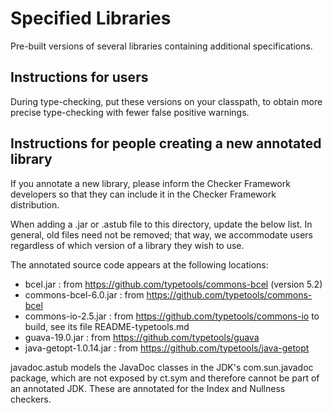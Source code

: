 # Specified Libraries

Pre-built versions of several libraries containing additional specifications.

## Instructions for users

During type-checking, put these versions on your classpath,
to obtain more precise type-checking with fewer false positive warnings.


## Instructions for people creating a new annotated library

If you annotate a new library, please inform the Checker Framework developers
so that they can include it in the Checker Framework distribution.

When adding a .jar or .astub file to this directory, update the below list.
In general, old files need not be removed; that way, we accommodate users
regardless of which version of a library they wish to use.

The annotated source code appears at the following locations:

- bcel.jar : from https://github.com/typetools/commons-bcel (version 5.2)
- commons-bcel-6.0.jar : from https://github.com/typetools/commons-bcel
- commons-io-2.5.jar : from https://github.com/typetools/commons-io
                     to build, see its file README-typetools.md
- guava-19.0.jar : from https://github.com/typetools/guava
- java-getopt-1.0.14.jar : from https://github.com/typetools/java-getopt

javadoc.astub models the JavaDoc classes in the JDK's com.sun.javadoc package,
which are not exposed by ct.sym and therefore cannot be part of an
annotated JDK. These are annotated for the Index and Nullness checkers.

